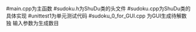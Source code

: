 #main.cpp为主函数
#sudoku.h为ShuDu类的头文件
#sudoku.cpp为ShuDu类的具体实现
#unittest1为单元测试代码
#sudoku_0_for_GUI.cpp  为GUI生成待解数独 输入参数为生成数目
